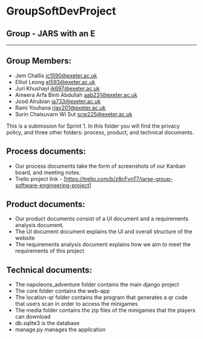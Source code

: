 # GroupSoftDevProject

## Group - JARS with an E
___

## Group Members:
- Jem Challis jc1590@exeter.ac.uk
- Elliot Leong el593@exeter.ac.uk
- Juri Khushayl jk697@exeter.ac.uk
- Ameera Arfa Binti Abdullah aab231@exeter.ac.uk
- Jood Alrubian ja733@exeter.ac.uk
- Rami Youhana rjay201@exeter.ac.uk
- Surin Chaisuvarn Wi Sut scw225@exeter.ac.uk

This is a submission for Sprint 1. In this folder you will find the privacy policy, and three other folders: process, product, and technical documents.

## Process documents:
- Our process documents take the form of screenshots of our Kanban board, and meeting notes.
- Trello project link - [https://trello.com/b/z8cFvnT7/jarse-group-software-engineering-project]

## Product documents:
- Our product documents consist of a UI document and a requirements analysis document.
- The UI document document explains the UI and overall structure of the website
- The requirements analysis document explains how we aim to meet the requirements of this project

## Technical documents:
- The napoleons_adventure folder contains the main django project
- The core folder contains the web-app
- The location-qr folder contains the program that generates a qr code that users scan in order to access the minigames
- The media folder contains the zip files of the minigames that the players can download
- db.sqlite3 is the database
- manage.py manages the application

